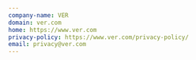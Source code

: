```yaml
---
company-name: VER
domain: ver.com
home: https://www.ver.com
privacy-policy: https://www.ver.com/privacy-policy/
email: privacy@ver.com
---
```




